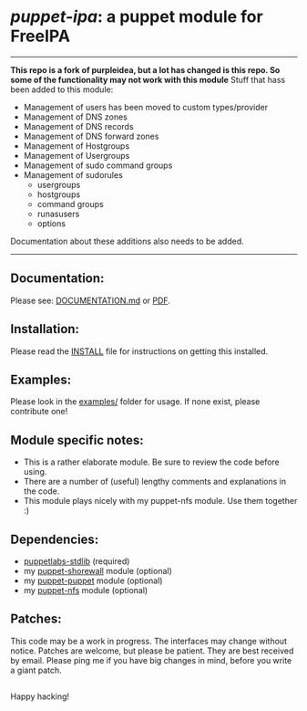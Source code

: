 # *puppet-ipa*: a puppet module for FreeIPA

---
**This repo is a fork of purpleidea, but a lot has changed is this repo. So some of the functionality may not work with this module**
Stuff that hass been added to this module:
- Management of users has been moved to custom types/provider
- Management of DNS zones
- Management of DNS records
- Management of DNS forward zones
- Management of Hostgroups
- Management of Usergroups
- Management of sudo command groups
- Management of sudorules
  - usergroups
  - hostgroups
  - command groups
  - runasusers
  - options

Documentation about these additions also needs to be added.

---


## Documentation:
Please see: [DOCUMENTATION.md](DOCUMENTATION.md) or [PDF](https://pdfdoc-purpleidea.rhcloud.com/pdf/https://github.com/purpleidea/puppet-ipa/blob/master/DOCUMENTATION.md).

## Installation:
Please read the [INSTALL](INSTALL) file for instructions on getting this installed.

## Examples:
Please look in the [examples/](examples/) folder for usage. If none exist, please contribute one!

## Module specific notes:
* This is a rather elaborate module. Be sure to review the code before using.
* There are a number of (useful) lengthy comments and explanations in the code.
* This module plays nicely with my puppet-nfs module. Use them together :)

## Dependencies:
* [puppetlabs-stdlib](https://github.com/puppetlabs/puppetlabs-stdlib) (required)
* my [puppet-shorewall](https://github.com/purpleidea/puppet-shorewall) module (optional)
* my [puppet-puppet](https://github.com/purpleidea/puppet-puppet) module (optional)
* my [puppet-nfs](https://github.com/purpleidea/puppet-nfs) module (optional)

## Patches:
This code may be a work in progress. The interfaces may change without notice.
Patches are welcome, but please be patient. They are best received by email.
Please ping me if you have big changes in mind, before you write a giant patch.

##

Happy hacking!

